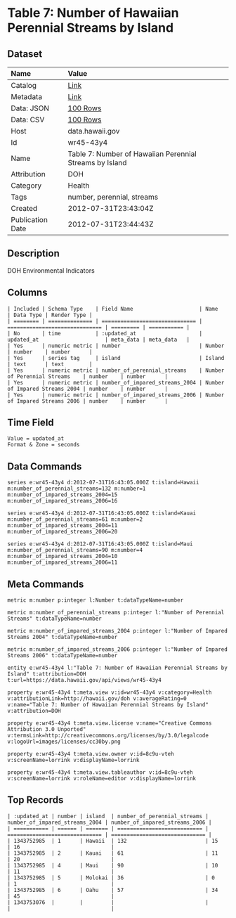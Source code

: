 # Table 7: Number of Hawaiian Perennial Streams by Island

## Dataset

| Name | Value |
| :--- | :---- |
| Catalog | [Link](https://catalog.data.gov/dataset/table-7-number-of-hawaiian-perennial-streams-by-island-1458e) |
| Metadata | [Link](https://data.hawaii.gov/api/views/wr45-43y4) |
| Data: JSON | [100 Rows](https://data.hawaii.gov/api/views/wr45-43y4/rows.json?max_rows=100) |
| Data: CSV | [100 Rows](https://data.hawaii.gov/api/views/wr45-43y4/rows.csv?max_rows=100) |
| Host | data.hawaii.gov |
| Id | wr45-43y4 |
| Name | Table 7: Number of Hawaiian Perennial Streams by Island |
| Attribution | DOH |
| Category | Health |
| Tags | number, perennial, streams |
| Created | 2012-07-31T23:43:04Z |
| Publication Date | 2012-07-31T23:44:43Z |

## Description

DOH Environmental Indicators

## Columns

```ls
| Included | Schema Type    | Field Name                     | Name                           | Data Type | Render Type |
| ======== | ============== | ============================== | ============================== | ========= | =========== |
| No       | time           | :updated_at                    | updated_at                     | meta_data | meta_data   |
| Yes      | numeric metric | number                         | Number                         | number    | number      |
| Yes      | series tag     | island                         | Island                         | text      | text        |
| Yes      | numeric metric | number_of_perennial_streams    | Number of Perennial Streams    | number    | number      |
| Yes      | numeric metric | number_of_impared_streams_2004 | Number of Impared Streams 2004 | number    | number      |
| Yes      | numeric metric | number_of_impared_streams_2006 | Number of Impared Streams 2006 | number    | number      |
```

## Time Field

```ls
Value = updated_at
Format & Zone = seconds
```

## Data Commands

```ls
series e:wr45-43y4 d:2012-07-31T16:43:05.000Z t:island=Hawaii m:number_of_perennial_streams=132 m:number=1 m:number_of_impared_streams_2004=15 m:number_of_impared_streams_2006=16

series e:wr45-43y4 d:2012-07-31T16:43:05.000Z t:island=Kauai m:number_of_perennial_streams=61 m:number=2 m:number_of_impared_streams_2004=11 m:number_of_impared_streams_2006=20

series e:wr45-43y4 d:2012-07-31T16:43:05.000Z t:island=Maui m:number_of_perennial_streams=90 m:number=4 m:number_of_impared_streams_2004=10 m:number_of_impared_streams_2006=11
```

## Meta Commands

```ls
metric m:number p:integer l:Number t:dataTypeName=number

metric m:number_of_perennial_streams p:integer l:"Number of Perennial Streams" t:dataTypeName=number

metric m:number_of_impared_streams_2004 p:integer l:"Number of Impared Streams 2004" t:dataTypeName=number

metric m:number_of_impared_streams_2006 p:integer l:"Number of Impared Streams 2006" t:dataTypeName=number

entity e:wr45-43y4 l:"Table 7: Number of Hawaiian Perennial Streams by Island" t:attribution=DOH t:url=https://data.hawaii.gov/api/views/wr45-43y4

property e:wr45-43y4 t:meta.view v:id=wr45-43y4 v:category=Health v:attributionLink=http://hawaii.gov/doh v:averageRating=0 v:name="Table 7: Number of Hawaiian Perennial Streams by Island" v:attribution=DOH

property e:wr45-43y4 t:meta.view.license v:name="Creative Commons Attribution 3.0 Unported" v:termsLink=http://creativecommons.org/licenses/by/3.0/legalcode v:logoUrl=images/licenses/cc30by.png

property e:wr45-43y4 t:meta.view.owner v:id=8c9u-vteh v:screenName=lorrink v:displayName=lorrink

property e:wr45-43y4 t:meta.view.tableauthor v:id=8c9u-vteh v:screenName=lorrink v:roleName=editor v:displayName=lorrink
```

## Top Records

```ls
| :updated_at | number | island  | number_of_perennial_streams | number_of_impared_streams_2004 | number_of_impared_streams_2006 | 
| =========== | ====== | ======= | =========================== | ============================== | ============================== | 
| 1343752985  | 1      | Hawaii  | 132                         | 15                             | 16                             | 
| 1343752985  | 2      | Kauai   | 61                          | 11                             | 20                             | 
| 1343752985  | 4      | Maui    | 90                          | 10                             | 11                             | 
| 1343752985  | 5      | Molokai | 36                          | 0                              | 1                              | 
| 1343752985  | 6      | Oahu    | 57                          | 34                             | 45                             | 
| 1343753076  |        |         |                             |                                |                                | 
```